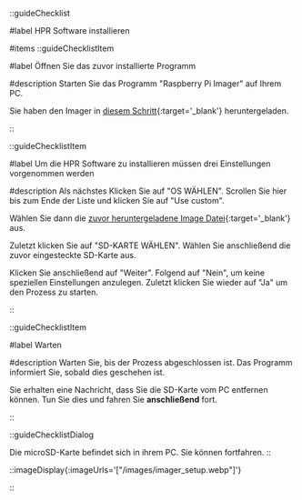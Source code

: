 ::guideChecklist

#label
HPR Software installieren

#items
::guideChecklistItem

#label
Öffnen Sie das zuvor installierte Programm

#description
Starten Sie das Programm "Raspberry Pi Imager" auf Ihrem PC.

Sie haben den Imager in [diesem Schritt](/guide/software/imager){:target='_blank'} heruntergeladen.

::

::guideChecklistItem

#label
Um die HPR Software zu installieren müssen drei Einstellungen
vorgenommen werden

#description
Als nächstes Klicken Sie auf "OS WÄHLEN". Scrollen Sie hier bis zum Ende
der Liste und klicken Sie auf "Use custom".

Wählen Sie dann die [zuvor heruntergeladene Image Datei](/guide/software/imager){:target='_blank'} aus.

Zuletzt klicken Sie auf "SD-KARTE WÄHLEN". Wählen Sie anschließend die
zuvor eingesteckte SD-Karte aus.

Klicken Sie anschließend auf "Weiter". Folgend auf "Nein", um keine speziellen Einstellungen anzulegen.
Zuletzt klicken Sie wieder auf "Ja" um den Prozess zu starten.

::

::guideChecklistItem

#label
Warten

#description
Warten Sie, bis der Prozess abgeschlossen ist. Das Programm informiert Sie, sobald dies geschehen ist.

Sie erhalten eine Nachricht, dass Sie die SD-Karte vom PC entfernen können. Tun Sie dies und fahren Sie **anschließend**
fort.

::

::guideChecklistDialog

Die microSD-Karte befindet sich in ihrem PC. Sie können fortfahren.
::

::imageDisplay{:imageUrls='["/images/imager_setup.webp"]'}

::